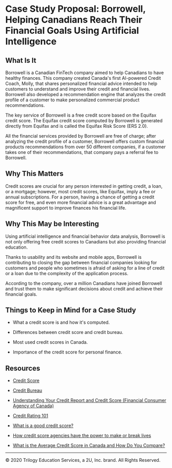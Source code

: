 # Case Study Proposal: Borrowell, Helping Canadians Reach Their Financial Goals Using Artificial Intelligence

## What Is It

Borrowell is a Canadian FinTech company aimed to help Canadians to have healthy finances. This company created Canada's first AI-powered Credit Coach, Molly, that shares personalized financial advice intended to help customers to understand and improve their credit and financial lives. Borrowell also developed a recommendation engine that analyzes the credit profile of a customer to make personalized commercial product recommendations.

The key service of Borrowell is a free credit score based on the Equifax credit score. The Equifax credit score computed by Borrowell is generated directly from Equifax and is called the Equifax Risk Score (ERS 2.0).

All the financial services provided by Borrowell are free of charge; after analyzing the credit profile of a customer, Borrowell offers custom financial products recommendations from over 50 different companies, if a customer takes one of their recommendations, that company pays a referral fee to Borrowell.

## Why This Matters

Credit scores are crucial for any person interested in getting credit, a loan, or a mortgage; however, most credit scores, like Equifax, imply a fee or annual subscriptions. For a person, having a chance of getting a credit score for free, and even more financial advice is a great advantage and magnificent support to improve finances his financial life.

## Why This May be Interesting

Using artificial intelligence and financial behavior data analysis, Borrowell is not only offering free credit scores to Canadians but also providing financial education.

Thanks to usability and its website and mobile apps, Borrowell is contributing to closing the gap between financial companies looking for customers and people who sometimes is afraid of asking for a line of credit or a loan due to the complexity of the application process.

According to the company, over a million Canadians have joined Borrowell and trust them to make significant decisions about credit and achieve their financial goals.

## Things to Keep in Mind for a Case Study

* What a credit score is and how it's computed.

* Differences between credit score and credit bureau.

* Most used credit scores in Canada.

* Importance of the credit score for personal finance.

## Resources

* [Credit Score](https://en.wikipedia.org/wiki/Credit_score)

* [Credit Bureau](https://en.wikipedia.org/wiki/Credit_bureau)

* [Understanding Your Credit Report and Credit Score (Financial Consumer Agency of Canada)](https://www.opc.gouv.qc.ca/fileadmin/media/documents/zone_enseignants/understanging_credit_report_and_score.pdf)

* [Credit Rating 101](https://www.debtcanada.ca/library/credit-rating-101)

* [What is a good credit score?](https://www.creditkarma.ca/credit/i/what-is-a-good-credit-score/)

* [How credit score agencies have the power to make or break lives](https://www.theguardian.com/money/2017/jul/17/credit-score-angencies-break-lives-lenders-no-mortgage)

* [What is the Average Credit Score in Canada and How Do You Compare?](https://refreshfinancial.ca/blog/credit-tips-and-tricks/rank-among-canadian-average-credit-scores/)

---
© 2020 Trilogy Education Services, a 2U, Inc. brand. All Rights Reserved.
